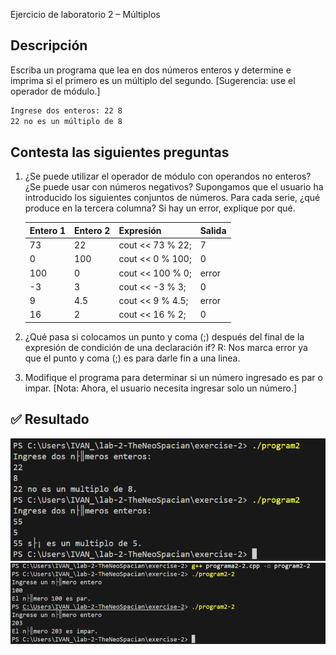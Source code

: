 Ejercicio de laboratorio 2 – Múltiplos

## Descripción

Escriba un programa que lea en dos números enteros y determine e imprima si el primero es un múltiplo del segundo. [Sugerencia: use el operador de módulo.]

```cmd
Ingrese dos enteros: 22 8
22 no es un múltiplo de 8
```

## Contesta las siguientes preguntas

1. ¿Se puede utilizar el operador de módulo con operandos no enteros? ¿Se puede usar con números negativos? Supongamos que el usuario ha introducido los siguientes conjuntos de números. Para cada serie, ¿qué produce en la tercera columna? Si hay un error, explique por qué.

   | Entero 1 | Entero 2 | Expresión        | Salida |
   | -------- | -------- | ---------------- | ------ |
   | 73       | 22       | cout << 73 % 22; |    7   |
   | 0        | 100      | cout << 0 % 100; |    0   |
   | 100      | 0        | cout << 100 % 0; |  error | Porque estamos intentando dividir entre 0 y eso no esta permitido.
   | -3       | 3        | cout << -3 % 3;  |    0   | 
   | 9        | 4.5      | cout << 9 % 4.5; |  error | Porque el operador % solo aceota enteros y se esta usando un punto.
   | 16       | 2        | cout << 16 % 2;  |    0   |

2. ¿Qué pasa si colocamos un punto y coma (;) después del final de la expresión de condición de una declaración if?
R: Nos marca error ya que el punto y coma (;) es para darle fin a una linea.

3. Modifique el programa para determinar si un número ingresado es par o impar. [Nota: Ahora, el usuario necesita ingresar solo un número.]

## ✅ Resultado

![alt text](image.png)
![alt text](image-1.png)
